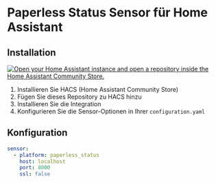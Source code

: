 # Paperless Status Sensor für Home Assistant

## Installation

[![Open your Home Assistant instance and open a repository inside the Home Assistant Community Store.](https://my.home-assistant.io/badges/hacs_repository.svg)](https://my.home-assistant.io/redirect/hacs_repository/?owner=IhrName&repository=paperless-status-sensor&category=integration)

1. Installieren Sie HACS (Home Assistant Community Store)
2. Fügen Sie dieses Repository zu HACS hinzu
3. Installieren Sie die Integration
4. Konfigurieren Sie die Sensor-Optionen in Ihrer `configuration.yaml`

## Konfiguration

```yaml
sensor:
  - platform: paperless_status
    host: localhost
    port: 8000
    ssl: false